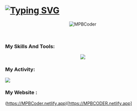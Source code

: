 # [![Typing SVG](https://readme-typing-svg.demolab.com?font=Fira+Code&pause=1000&vCenter=true&width=435&lines=Hi+%F0%9F%91%8B%2C+I'm+MPBCODER+;I'm+a+Junior+Front-end+Developer+)](https://git.io/typing-svg)
 <p align="center" > <img src="https://komarev.com/ghpvc/?username=MPBCoder&label=Profile%20views&color=0e75b6&style=flat" alt="MPBCoder" /> </p><br>

### My Skills And Tools:

<p align="center">
  <a href="https://mpbcoder.github.io">
    <img src="https://skillicons.dev/icons?i=html,css,git,github,gitlab,vscode,wordpress,stackoverflow,discord,netlify" />
  </a>
</p>

###  My Activity:

<img src="https://github-readme-stats.vercel.app/api?username=MPBCODER&&show_icons=true&title_color=000&icon_color=000&text_color=000&bg_color=fff">

### My Website :
(https://MPBCoder.netlify.app)[https://MPBCODER.netlify.app]

<!---
MPBCoder/MPBCoder is a ✨ special ✨ repository because its `README.md` (this file) appears on your GitHub profile.
You can click the Preview link to take a look at your changes.

--->
